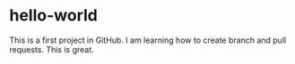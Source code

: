 # hello-world
This is a first project in GitHub. I am learning how to create branch and pull requests. This is great.
